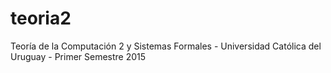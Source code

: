 # teoria2
Teoría de la Computación 2 y Sistemas Formales - Universidad Católica del Uruguay - Primer Semestre 2015
